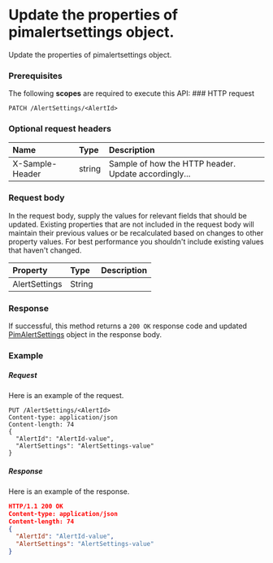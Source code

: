 # Update the properties of pimalertsettings object.

Update the properties of pimalertsettings object.
### Prerequisites
The following **scopes** are required to execute this API: ### HTTP request
<!-- { "blockType": "ignored" } -->
```http
PATCH /AlertSettings/<AlertId>
```
### Optional request headers
| Name       | Type | Description|
|:-----------|:------|:----------|
| X-Sample-Header  | string  | Sample of how the HTTP header. Update accordingly...|

### Request body
In the request body, supply the values for relevant fields that should be updated. Existing properties that are not included in the request body will maintain their previous values or be recalculated based on changes to other property values. For best performance you shouldn't include existing values that haven't changed.

| Property	   | Type	|Description|
|:---------------|:--------|:----------|
|AlertSettings|String||

### Response
If successful, this method returns a `200 OK` response code and updated [PimAlertSettings](../resources/pimalertsettings.md) object in the response body.
### Example
##### Request
Here is an example of the request.
<!-- {
  "blockType": "request",
  "name": "update_pimalertsettings"
}-->
```http
PUT /AlertSettings/<AlertId>
Content-type: application/json
Content-length: 74
{
  "AlertId": "AlertId-value",
  "AlertSettings": "AlertSettings-value"
}
```
##### Response
<!-- {
  "blockType": "response",
  "truncated": false,
  "@odata.type": "pimalertsettings"
} -->
Here is an example of the response.
```json
HTTP/1.1 200 OK
Content-type: application/json
Content-length: 74
{
  "AlertId": "AlertId-value",
  "AlertSettings": "AlertSettings-value"
}
```

<!-- uuid: 1fd919ea-2648-47f0-ae5a-254508643298
2015-10-14 23:39:38 UTC -->
<!-- {
  "type": "#page.annotation",
  "description": "Update the properties of pimalertsettings object.",
  "keywords": "",
  "section": "documentation",
  "tocPath": ""
}-->